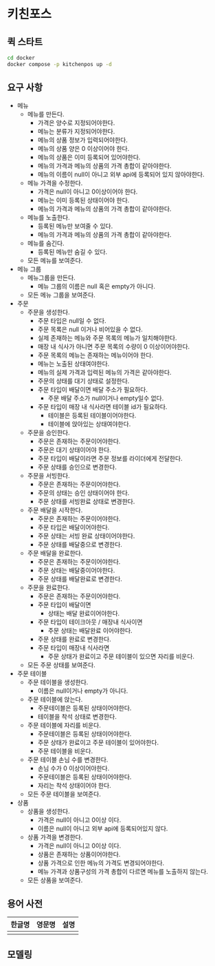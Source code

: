 # 키친포스

## 퀵 스타트

```sh
cd docker
docker compose -p kitchenpos up -d
```

## 요구 사항

- 메뉴
  - 메뉴를 만든다.
    - 가격은 양수로 지정되어야한다.
    - 메뉴는 분류가 지정되어야한다.
    - 메뉴의 상품 정보가 입력되어야한다.
    - 메뉴의 상품 양은 0 이상이어야 한다.
    - 메뉴의 상품은 이미 등록되어 있어야한다.
    - 메뉴의 가격과 메뉴의 상품의 가격 총합이 같아야한다.
    - 메뉴의 이름이 null이 아니고 외부 api에 등록되어 있지 않아야한다.
  - 메뉴 가격을 수정한다.
    - 가격은 null이 아니고 0이상이어야 한다.
    - 메뉴는 이미 등록된 상태이어야 한다.
    - 메뉴의 가격과 메뉴의 상품의 가격 총합이 같아야한다.
  - 메뉴를 노출한다.
    - 등록된 메뉴만 보여줄 수 있다.
    - 메뉴의 가격과 메뉴의 상품의 가격 총합이 같아야한다.
  - 메뉴를 숨긴다.
    - 등록된 메뉴만 숨길 수 있다.
  - 모든 메뉴를 보여준다.
- 메뉴 그룹
  - 메뉴그룹을 만든다.
    - 메뉴 그룹의 이름은 null 혹은 empty가 아니다.
  - 모든 메뉴 그룹을 보여준다.
- 주문
  - 주문을 생성한다.
    - 주문 타입은 null일 수 없다.
    - 주문 목록은 null 이거나 비어있을 수 없다.
    - 실제 존재하는 메뉴와 주문 목록의 메뉴가 일치해야한다.
    - 매장 내 식사가 아니면 주문 목록의 수량이 0 이상이어야한다.
    - 주문 목록의 메뉴는 존재하는 메뉴이어야 한다.
    - 메뉴는 노출된 상태여야한다.
    - 메뉴의 실제 가격과 입력된 메뉴의 가격은 같아야한다.
    - 주문의 상태를 대기 상태로 설정한다.
    - 주문 타입이 배달이면 배달 주소가 필요하다.
      - 주문 배달 주소가 null이거나 empty일수 없다.
    - 주문 타입이 매장 내 식사라면 테이블 id가 필요하다.
      - 테이블은 등록된 테이블이어야한다.
      - 테이블에 앉아있는 상태여야한다.
  - 주문을 승인한다.
    - 주문은 존재하는 주문이어야한다.
    - 주문은 대기 상태이어야 한다.
    - 주문 타입이 배달이라면 주문 정보를 라이더에게 전달한다.
    - 주문 상태를 승인으로 변경한다.
  - 주문을 서빙한다.
    - 주문은 존재하는 주문이어야한다.
    - 주문의 상태는 승인 상태이어야 한다.
    - 주문 상태를 서빙완료 상태로 변경한다.
  - 주문 배달을 시작한다.
    - 주문은 존재하는 주문이어야한다.
    - 주문 타입은 배달이어야한다.
    - 주문 상태는 서빙 완료 상태이어야한다.
    - 주문 상태를 배달중으로 변경한다.
  - 주문 배달을 완료한다.
    - 주문은 존재하는 주문이어야한다.
    - 주문 상태는 배달중이어야한다.
    - 주문 상태를 배달완료로 변경한다.
  - 주문을 완료한다.
    - 주문은 존재하는 주문이어야한다.
    - 주문 타입이 배달이면
      - 상태는 배달 완료이어야한다.
    - 주문 타입이 테이크아웃 / 매장내 식사이면
      - 주문 상태는 배달완료 이어야한다.
    - 주문 상태를 완료로 변경한다.
    - 주문 타입이 매장내 식사라면
      - 주문 상태가 완료이고 주문 테이블이 있으면 자리를 비운다.
  - 모든 주문 상태를 보여준다.
- 주문 테이블
  - 주문 테이블을 생성한다.
    - 이름은 null이거나 empty가 아니다.
  - 주문 테이블에 앉는다.
    - 주문테이블은 등록된 상태이어야한다.
    - 테이블을 착석 상태로 변경한다.
  - 주문 테이블에 자리를 비운다.
    - 주문테이블은 등록된 상태이어야한다.
    - 주문 상태가 완료이고 주문 테이블이 있어야한다.
    - 주문 테이블을 비운다.
  - 주문 테이블 손님 수를 변경한다.
    - 손님 수가 0 이상이어야한다.
    - 주문테이블은 등록된 상태이어야한다.
    - 자리는 착석 상태이어야 한다.
  - 모든 주문 테이블을 보여준다.
- 상품
  - 상품을 생성한다.
    - 가격은 null이 아니고 0이상 이다.
    - 이름은 null이 아니고 외부 api에 등록되어있지 않다.
  - 상품 가격을 변경한다.
    - 가격은 null이 아니고 0이상 이다.
    - 상품은 존재하는 상품이어야한다.
    - 상품 가격으로 인한 메뉴의 가격도 변경되어야한다.
    - 메뉴 가격과 상품구성의 가격 총합이 다르면 메뉴를 노출하지 않는다.
  - 모든 상품을 보여준다.

## 용어 사전

| 한글명 | 영문명 | 설명 |
| --- | --- | --- |
|  |  |  |

## 모델링
